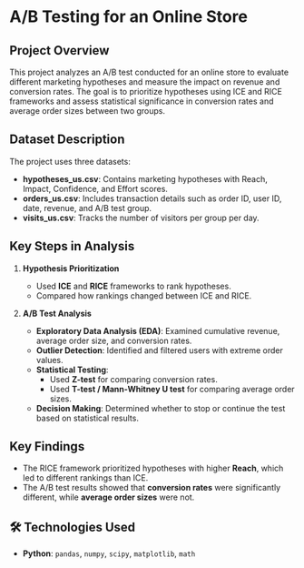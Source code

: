 # A/B Testing for an Online Store

##  Project Overview
This project analyzes an A/B test conducted for an online store to evaluate different marketing hypotheses and measure the impact on revenue and conversion rates. The goal is to prioritize hypotheses using ICE and RICE frameworks and assess statistical significance in conversion rates and average order sizes between two groups.

## Dataset Description
The project uses three datasets:
- **hypotheses_us.csv**: Contains marketing hypotheses with Reach, Impact, Confidence, and Effort scores.
- **orders_us.csv**: Includes transaction details such as order ID, user ID, date, revenue, and A/B test group.
- **visits_us.csv**: Tracks the number of visitors per group per day.

## Key Steps in Analysis
1. **Hypothesis Prioritization**  
   - Used **ICE** and **RICE** frameworks to rank hypotheses.
   - Compared how rankings changed between ICE and RICE.

2. **A/B Test Analysis**  
   - **Exploratory Data Analysis (EDA)**: Examined cumulative revenue, average order size, and conversion rates.
   - **Outlier Detection**: Identified and filtered users with extreme order values.
   - **Statistical Testing**:
     - Used **Z-test** for comparing conversion rates.
     - Used **T-test / Mann-Whitney U test** for comparing average order sizes.
   - **Decision Making**: Determined whether to stop or continue the test based on statistical results.

## Key Findings
- The RICE framework prioritized hypotheses with higher **Reach**, which led to different rankings than ICE.
- The A/B test results showed that **conversion rates** were significantly different, while **average order sizes** were not.

## 🛠 Technologies Used
- **Python**: `pandas`, `numpy`, `scipy`, `matplotlib`, `math`
